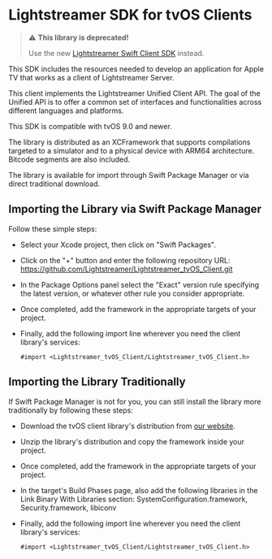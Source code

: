 # Lightstreamer SDK for tvOS Clients

> ⚠️ **This library is deprecated!**
>
> Use the new [Lightstreamer Swift Client SDK](https://github.com/Lightstreamer/Lightstreamer-lib-client-swift) instead.

This SDK includes the resources needed to develop an application for Apple TV that works as a client of Lightstreamer Server.

This client implements the Lightstreamer Unified Client API. The goal of the Unified API is to offer a common set of interfaces and functionalities across different languages and platforms.

This SDK is compatible with tvOS 9.0 and newer.

The library is distributed as an XCFramework that supports compilations targeted to a simulator and to a physical device with ARM64 architecture. Bitcode segments are also included.

The library is available for import through Swift Package Manager or via direct traditional download.

## Importing the Library via Swift Package Manager

Follow these simple steps:

* Select your Xcode project, then click on "Swift Packages".
* Click on the "+" button and enter the following repository URL: https://github.com/Lightstreamer/Lightstreamer_tvOS_Client.git
* In the Package Options panel select the "Exact" version rule specifying the latest version, or whatever other rule you consider appropriate.
* Once completed, add the framework in the appropriate targets of your project.
* Finally, add the following import line wherever you need the client library's services:

  ```
  #import <Lightstreamer_tvOS_Client/Lightstreamer_tvOS_Client.h>
  ```

## Importing the Library Traditionally

If Swift Package Manager is not for you, you can still install the library more traditionally by following these steps:

* Download the tvOS client library's distribution from [our website](https://lightstreamer.com/res/ls-tvos-client/4.3.2/lib/ls-tvos-client-4.3.2.zip).
* Unzip the library's distribution and copy the framework inside your project.
* Once completed, add the framework in the appropriate targets of your project.
* In the target's Build Phases page, also add the following libraries in the Link Binary With Libraries section:
  SystemConfiguration.framework, Security.framework, libiconv
* Finally, add the following import line wherever you need the client library's services:

  ```
  #import <Lightstreamer_tvOS_Client/Lightstreamer_tvOS_Client.h>
  ```
